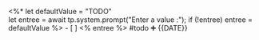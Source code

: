  <%*
let defaultValue = "TODO"  
let entree = await tp.system.prompt("Enter a value :");
if (!entree) entree = defaultValue
%>   - [ ] <% entree %>  #todo  ➕ {{DATE}} 
